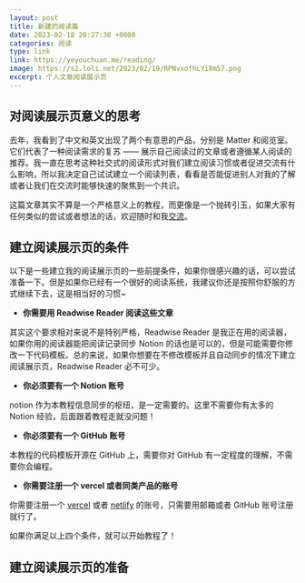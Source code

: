 ```yaml
---
layout: post
title: 新建的阅读篇
date: 2023-02-18 20:27:30 +0000
categories: 阅读
type: link
link: https://yeyouchuan.me/reading/
image: https://s2.loli.net/2023/02/19/RPNvxofhLYi8m57.png
excerpt: 个人文章阅读展示页
---
```


## 对阅读展示页意义的思考

去年，我看到了中文和英文出现了两个有意思的产品，分别是 Matter 和阅览室。它们代表了一种阅读需求的复苏 —— 展示自己阅读过的文章或者遵循某人阅读的推荐。我一直在思考这种社交式的阅读形式对我们建立阅读习惯或者促进交流有什么影响，所以我决定自己试试建立一个阅读列表，看看是否能促进别人对我的了解或者让我们在交流时能够快速的聚焦到一个共识。

这篇文章其实不算是一个严格意义上的教程，而更像是一个抛砖引玉，如果大家有任何类似的尝试或者想法的话，欢迎随时和我[交流](https://www.yeyouchuan.me/)。

## 建立阅读展示页的条件

以下是一些建立我的阅读展示页的一些前提条件，如果你很感兴趣的话，可以尝试准备一下。但是如果你已经有一个很好的阅读系统，我建议你还是按照你舒服的方式继续下去，这是相当好的习惯~

- **你需要用 Readwise Reader 阅读这些文章**

其实这个要求相对来说不是特别严格，Readwise Reader 是我正在用的阅读器，如果你用的阅读器能把阅读记录同步 Notion 的话也是可以的，但是可能需要你修改一下代码模板。总的来说，如果你想要在不修改模板并且自动同步的情况下建立阅读展示页，Readwise Reader 必不可少。

- **你必须要有一个 Notion 账号**

notion 作为本教程信息同步的枢纽，是一定需要的。这里不需要你有太多的 Notion 经验，后面跟着教程走就没问题！

- **你必须要有一个 GitHub 账号**

本教程的代码模板开源在 GitHub 上，需要你对 GitHub 有一定程度的理解，不需要你会编程。

- **你需要注册一个 vercel 或者同类产品的账号**

你需要注册一个 [vercel](https://vercel.com/) 或者 [netlify](https://www.netlify.com/) 的账号，只需要用邮箱或者 GitHub 账号注册就行了。

如果你满足以上四个条件，就可以开始教程了！
## 建立阅读展示页的准备

